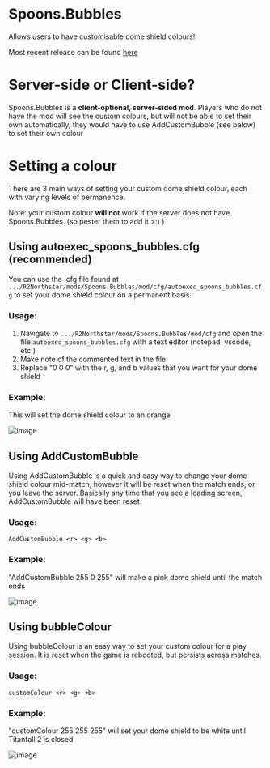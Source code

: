 # Spoons.Bubbles
Allows users to have customisable dome shield colours!

Most recent release can be found [here](https://github.com/ASpoonPlaysGames/Spoons.Bubbles/releases/)

# Server-side or Client-side?
Spoons.Bubbles is a **client-optional, server-sided mod**. 
Players who do not have the mod will see the custom colours, but will not be able to set their own automatically, they would have to use AddCustomBubble (see below) to set their own colour


# Setting a colour

There are 3 main ways of setting your custom dome shield colour, each with varying levels of permanence.

Note: your custom colour **will not** work if the server does not have Spoons.Bubbles. (so pester them to add it >:) )

## Using autoexec_spoons_bubbles.cfg (recommended)

You can use the .cfg file found at `.../R2Northstar/mods/Spoons.Bubbles/mod/cfg/autoexec_spoons_bubbles.cfg` to set your dome shield colour on a permanent basis.

### Usage:
1. Navigate to `.../R2Northstar/mods/Spoons.Bubbles/mod/cfg` and open the file `autoexec_spoons_bubbles.cfg` with a text editor (notepad, vscode, etc.)
2. Make note of the commented text in the file
3. Replace "0 0 0" with the r, g, and b values that you want for your dome shield

### Example:
This will set the dome shield colour to an orange

![image](https://user-images.githubusercontent.com/66967891/150456117-23d187b1-a874-4612-ad06-86b658c4905d.png)


## Using AddCustomBubble

Using AddCustomBubble is a quick and easy way to change your dome shield colour mid-match, however it will be reset when the match ends, or you leave the server. 
Basically any time that you see a loading screen, AddCustomBubble will have been reset

### Usage: 
`AddCustomBubble <r> <g> <b>`

### Example:
"AddCustomBubble 255 0 255" will make a pink dome shield until the match ends

![image](https://user-images.githubusercontent.com/66967891/150455494-a8702efc-4d00-43aa-9142-67e27d349c71.png)

## Using bubbleColour

Using bubbleColour is an easy way to set your custom colour for a play session. It is reset when the game is rebooted, but persists across matches.

### Usage:
`customColour <r> <g> <b>`

### Example:
"customColour 255 255 255" will set your dome shield to be white until Titanfall 2 is closed

![image](https://user-images.githubusercontent.com/66967891/150455722-72e4725d-c230-4bd9-8f07-3ddd476423f8.png)

